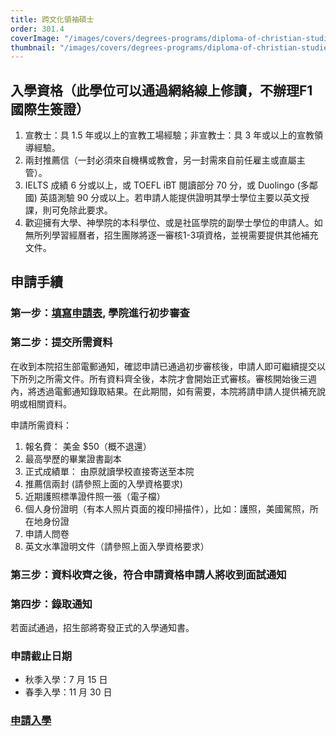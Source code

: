 ```yaml
---
title: 跨文化領袖碩士
order: 301.4
coverImage: "/images/covers/degrees-programs/diploma-of-christian-studies.cover.jpg"
thumbnail: "/images/covers/degrees-programs/diploma-of-christian-studies.thumbnail.jpg"
---
```


## 入學資格（此學位可以通過網絡線上修讀，不辦理F1國際生簽證）

1.	宣教士：具 1.5 年或以上的宣教工場經驗；非宣教士：具 3 年或以上的宣教領導經驗。
2.	兩封推薦信（一封必須來自機構或教會，另一封需來自前任雇主或直屬主管）。
3.	IELTS 成績 6 分或以上，或 TOEFL iBT 閱讀部分 70 分，或 Duolingo (多鄰國) 英語測驗 90 分或以上。若申請人能提供證明其學士學位主要以英文授課，則可免除此要求。
4.	歡迎擁有大學、神學院的本科學位、或是社區學院的副學士學位的申請人。如無所列學習經曆者，招生團隊將逐一審核1-3項資格，並視需要提供其他補充文件。

## 申請手續
### 第一步：[填寫申請表](https://cwts.populiweb.com/router/admissions/onlineapplications/index?application_form=2&source=3), 學院進行初步審查
### 第二步：提交所需資料
在收到本院招生部電郵通知，確認申請已通過初步審核後，申請人即可繼續提交以下所列之所需文件。所有資料齊全後，本院才會開始正式審核。審核開始後三週內，將透過電郵通知錄取結果。在此期間，如有需要，本院將請申請人提供補充說明或相關資料。

申請所需資料：

1. 報名費： 美金 $50（概不退還）
2. 最高學歷的畢業證書副本
3. 正式成績單： 由原就讀學校直接寄送至本院
4. 推薦信兩封 (請參照上面的入學資格要求)
5. 近期護照標準證件照一張（電子檔）
6. 個人身份證明（有本人照片頁面的複印掃描件），比如：護照，美國駕照，所在地身份證
9. 申請人問卷
10. 英文水準證明文件（請參照上面入學資格要求）

### 第三步：資料收齊之後，符合申請資格申請人將收到面試通知
### 第四步：錄取通知
若面試通過，招生部將寄發正式的入學通知書。
### 申請截止日期
- 秋季入學：7 月 15 日
- 春季入學：11 月 30 日
### [申請入學](https://cwts.populiweb.com/router/admissions/onlineapplications/index?application_form=2&source=3)



